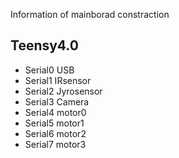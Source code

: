 Information of mainborad constraction

## Teensy4.0
- Serial0 USB
- Serial1 IRsensor
- Serial2 Jyrosensor
- Serial3 Camera
- Serial4 motor0
- Serial5 motor1
- Serial6 motor2
- Serial7 motor3